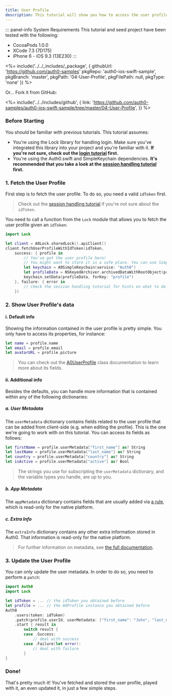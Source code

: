 ```yaml
---
title: User Profile
description: This tutorial will show you how to access the user profile from within your app, as well as how to update it.
---
```


::: panel-info System Requirements
This tutorial and seed project have been tested with the following:

- CocoaPods 1.0.0
- XCode 7.3 (7D175)
- iPhone 6 - iOS 9.3 (13E230)
  :::

<%= include('../../_includes/_package', {
  githubUrl: 'https://github.com/auth0-samples'
  pkgRepo: 'auth0-ios-swift-sample',
  pkgBranch: 'master',
  pkgPath: '04-User-Profile',
  pkgFilePath: null,
  pkgType: 'none'
}) %>

Or… Fork it from GitHub:

<%= include('../../includes/github', { link: 'https://github.com/auth0-samples/auth0-ios-swift-sample/tree/master/04-User-Profile', }) %>

### Before Starting

You should be familiar with previous tutorials. This tutorial assumes:

- You're using the Lock library for handling login. Make sure you've integrated this library into your project and you're familiar with it. **If you're not sure, check out the [login tutorial](01-login.md) first.**
- You're using the Auth0.swift and SimpleKeychain dependencies. **It's recommended that you take a look at the [session handling tutorial](03-session-handling.md) first.**

### 1. Fetch the User Profile

First step is to fetch the user profile. To do so, you need a valid `idToken` first.

> Check out the [session handling tutorial](03-session-handling.md) if you're not sure about the `idToken`.

You need to call a function from the `Lock` module that allows you to fetch the user profile given an `idToken`:

```swift
import Lock
```

```swift
let client = A0Lock.sharedLock().apiClient()
client.fetchUserProfileWithIdToken(idToken,
    success: { profile in
        // You've got the user profile here!
        // You might want to store it in a safe place. You can use SimpleKeychain:
        let keychain = A0SimpleKeychain(service: "Auth0")
        let profileData = NSKeyedArchiver.archivedDataWithRootObject(profile)
        keychain.setData(profileData, forKey: "profile")
    }, failure: { error in
        // check the session handling tutorial for hints on what to do in case of a failure
    })
```

### 2. Show User Profile's data

#### i. Default info

Showing the information contained in the user profile is pretty simple. You only have to access its properties, for instance:

```swift
let name = profile.name
let email = profile.email
let avatarURL = profile.picture
```

> You can check out the [A0UserProfile](https://github.com/auth0/Lock.iOS-OSX/blob/master/Pod/Classes/Core/A0UserProfile.h) class documentation to learn more about its fields.

#### ii. Additional info

Besides the defaults, you can handle more information that is contained within any of the following dictionaries:

##### a. User Metadata

The `userMetadata` dictionary contains fields related to the user profile that can be added from client-side (e.g. when editing the profile). This is the one we're going to work with on this tutorial. You can access its fields as follows:

```swift
let firstName = profile.userMetadata["first_name"] as? String
let lastName = profile.userMetadata["last_name"] as? String
let country = profile.userMetadata["country"] as? String
let isActive = profile.userMetadata["active"] as? Bool
```

> The strings you use for subscripting the `userMetadata` dictionary, and the variable types you handle, are up to you.

##### b. App Metadata

The `appMetadata` dictionary contains fields that are usually added via [a rule](06-rules.md), which is read-only for the native platform.

##### c. Extra Info

The `extraInfo` dictionary contains any other extra information stored in Auth0. That information is read-only for the native platform.

> For further information on metadata, see [the full documentation](https://auth0.com/docs/rules/metadata-in-rules).

### 3. Update the User Profile

You can only update the user metadata. In order to do so, you need to perform a `patch`:

```swift
import Auth0
import Lock
```

```swift
let idToken = ... // the idToken you obtained before
let profile = ... // the A0Profile instance you obtained before
Auth0
    .users(token: idToken)
    .patch(profile.userId, userMetadata: ["first_name": "John", "last_name": "Appleseed", "country": "Canada"]
    .start { result in
        switch result {
        case .Success:
            // deal with success
        case .Failure(let error):
            // deal with failure
        }
}
```

### Done!

That's pretty much it! You've fetched and stored the user profile, played with it, an even updated it, in just a few simple steps.
